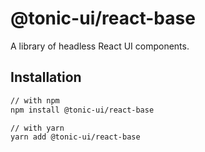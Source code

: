 # @tonic-ui/react-base

A library of headless React UI components.

## Installation

```sh
// with npm
npm install @tonic-ui/react-base

// with yarn
yarn add @tonic-ui/react-base
```
